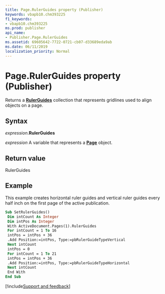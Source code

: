 ```yaml
---
title: Page.RulerGuides property (Publisher)
keywords: vbapb10.chm393225
f1_keywords:
- vbapb10.chm393225
ms.prod: publisher
api_name:
- Publisher.Page.RulerGuides
ms.assetid: 69605642-7722-0721-cb07-d33689eda9ab
ms.date: 06/11/2019
localization_priority: Normal
---
```



# Page.RulerGuides property (Publisher)

Returns a **[RulerGuides](Publisher.RulerGuides.md)** collection that represents gridlines used to align objects on a page.


## Syntax

_expression_.**RulerGuides**

_expression_ A variable that represents a **[Page](Publisher.Page.md)** object.


## Return value

RulerGuides


## Example

This example creates horizontal ruler guides and vertical ruler guides every half inch on the first page of the active publication.

```vb
Sub SetRulerGuides() 
 Dim intCount As Integer 
 Dim intPos As Integer 
 With ActiveDocument.Pages(1).RulerGuides 
 For intCount = 1 To 16 
 intPos = intPos + 36 
 .Add Position:=intPos, Type:=pbRulerGuideTypeVertical 
 Next intCount 
 intPos = 0 
 For intCount = 1 To 21 
 intPos = intPos + 36 
 .Add Position:=intPos, Type:=pbRulerGuideTypeHorizontal 
 Next intCount 
 End With 
End Sub
```

[!include[Support and feedback](~/includes/feedback-boilerplate.md)]